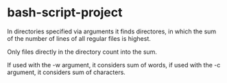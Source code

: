 # bash-script-project
In directories specified via arguments it finds directores, in which the sum of the number of lines of all regular files is highest.

Only files directly in the directory count into the sum. 

If used with the -w argument, it considers sum of words, if used with the -c argument, it considers sum of characters. 
